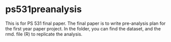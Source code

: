 # ps531preanalysis
This is for PS 531 final paper. The final paper is to write pre-analysis plan for the first year paper project. In the folder, you can find the dataset, and the rmd. file (R) to replicate the analysis.
